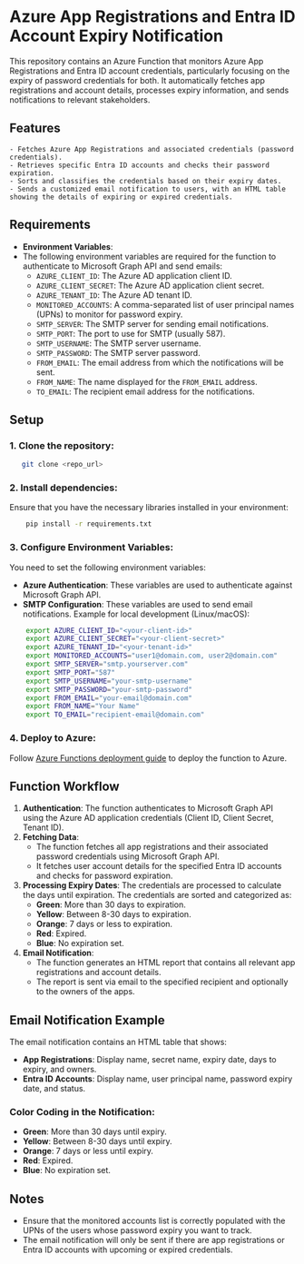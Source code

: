 # Azure App Registrations and Entra ID Account Expiry Notification
    
This repository contains an Azure Function that monitors Azure App Registrations and Entra ID account credentials, particularly focusing on the expiry of password credentials for both. It automatically fetches app registrations and account details, processes expiry information, and sends notifications to relevant stakeholders.
    
## Features
    
    - Fetches Azure App Registrations and associated credentials (password credentials).
    - Retrieves specific Entra ID accounts and checks their password expiration.
    - Sorts and classifies the credentials based on their expiry dates.
    - Sends a customized email notification to users, with an HTML table showing the details of expiring or expired credentials.
      
 ## Requirements
    

   - **Environment Variables**:
   - The following environment variables are required for the function to authenticate to Microsoft Graph API and send emails:
      - `AZURE_CLIENT_ID`: The Azure AD application client ID.
      - `AZURE_CLIENT_SECRET`: The Azure AD application client secret.
      - `AZURE_TENANT_ID`: The Azure AD tenant ID.
      - `MONITORED_ACCOUNTS`: A comma-separated list of user principal names (UPNs) to monitor for password expiry.
      - `SMTP_SERVER`: The SMTP server for sending email notifications.
      - `SMTP_PORT`: The port to use for SMTP (usually 587).
      - `SMTP_USERNAME`: The SMTP server username.
      - `SMTP_PASSWORD`: The SMTP server password.
      - `FROM_EMAIL`: The email address from which the notifications will be sent.
      - `FROM_NAME`: The name displayed for the `FROM_EMAIL` address.
      - `TO_EMAIL`: The recipient email address for the notifications.
    
 ## Setup
    
 ### 1. Clone the repository:
 ```bash
    git clone <repo_url>
```    

### 2. Install dependencies:

Ensure that you have the necessary libraries installed in your environment:

```bash
    pip install -r requirements.txt
```

### 3. Configure Environment Variables:

You need to set the following environment variables:
*   **Azure Authentication**: These variables are used to authenticate against Microsoft Graph API.
*   **SMTP Configuration**: These variables are used to send email notifications.
Example for local development (Linux/macOS):
```bash
    export AZURE_CLIENT_ID="<your-client-id>"
    export AZURE_CLIENT_SECRET="<your-client-secret>"
    export AZURE_TENANT_ID="<your-tenant-id>"
    export MONITORED_ACCOUNTS="user1@domain.com, user2@domain.com"
    export SMTP_SERVER="smtp.yourserver.com"
    export SMTP_PORT="587"
    export SMTP_USERNAME="your-smtp-username"
    export SMTP_PASSWORD="your-smtp-password"
    export FROM_EMAIL="your-email@domain.com"
    export FROM_NAME="Your Name"
    export TO_EMAIL="recipient-email@domain.com"
 ```

### 4. Deploy to Azure:

Follow [Azure Functions deployment guide](https://docs.microsoft.com/en-us/azure/azure-functions/functions-deploy) to deploy the function to Azure.

Function Workflow
-----------------

1.  **Authentication**: The function authenticates to Microsoft Graph API using the Azure AD application credentials (Client ID, Client Secret, Tenant ID).
2.  **Fetching Data**:
    *   The function fetches all app registrations and their associated password credentials using Microsoft Graph API.
    *   It fetches user account details for the specified Entra ID accounts and checks for password expiration.
3.  **Processing Expiry Dates**: The credentials are processed to calculate the days until expiration. The credentials are sorted and categorized as:
    *   **Green**: More than 30 days to expiration.
    *   **Yellow**: Between 8-30 days to expiration.
    *   **Orange**: 7 days or less to expiration.
    *   **Red**: Expired.
    *   **Blue**: No expiration set.
4.  **Email Notification**:
    *   The function generates an HTML report that contains all relevant app registrations and account details.
    *   The report is sent via email to the specified recipient and optionally to the owners of the apps.

Email Notification Example
--------------------------

The email notification contains an HTML table that shows:
*   **App Registrations**: Display name, secret name, expiry date, days to expiry, and owners.
*   **Entra ID Accounts**: Display name, user principal name, password expiry date, and status.

### Color Coding in the Notification:

*   **Green**: More than 30 days until expiry.
*   **Yellow**: Between 8-30 days until expiry.
*   **Orange**: 7 days or less until expiry.
*   **Red**: Expired.
*   **Blue**: No expiration set.

Notes
-----

*   Ensure that the monitored accounts list is correctly populated with the UPNs of the users whose password expiry you want to track.
*   The email notification will only be sent if there are app registrations or Entra ID accounts with upcoming or expired credentials.

